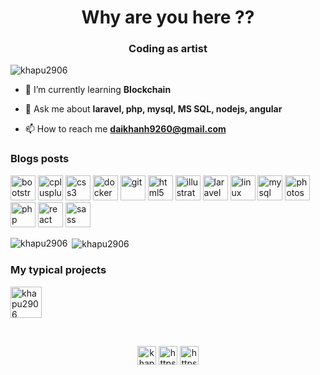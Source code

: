 <h1 align="center">Why are you here ??</h1>
<h3 align="center">Coding as artist</h3>

<p align="left"> <img src="https://komarev.com/ghpvc/?username=khapu2906" alt="khapu2906" /> </p>

- 🌱 I’m currently learning **Blockchain**

- 💬 Ask me about **laravel, php, mysql, MS SQL, nodejs, angular**

- 📫 How to reach me **daikhanh9260@gmail.com**

### Blogs posts
<!-- BLOG-POST-LIST:START -->
<!-- BLOG-POST-LIST:END -->

<p align="left"><img src="https://devicons.github.io/devicon/devicon.git/icons/bootstrap/bootstrap-plain.svg" alt="bootstrap" width="40" height="40"/> <img src="https://devicons.github.io/devicon/devicon.git/icons/cplusplus/cplusplus-original.svg" alt="cplusplus" width="40" height="40"/> <img src="https://devicons.github.io/devicon/devicon.git/icons/css3/css3-original-wordmark.svg" alt="css3" width="40" height="40"/> <img src="https://devicons.github.io/devicon/devicon.git/icons/docker/docker-original-wordmark.svg" alt="docker" width="40" height="40"/> <img src="https://www.vectorlogo.zone/logos/git-scm/git-scm-icon.svg" alt="git" width="40" height="40"/> <img src="https://devicons.github.io/devicon/devicon.git/icons/html5/html5-original-wordmark.svg" alt="html5" width="40" height="40"/> <img src="https://www.vectorlogo.zone/logos/adobe_illustrator/adobe_illustrator-icon.svg" alt="illustrator" width="40" height="40"/> <img src="https://devicons.github.io/devicon/devicon.git/icons/laravel/laravel-plain-wordmark.svg" alt="laravel" width="40" height="40"/> <img src="https://devicons.github.io/devicon/devicon.git/icons/linux/linux-original.svg" alt="linux" width="40" height="40"/> <img src="https://devicons.github.io/devicon/devicon.git/icons/mysql/mysql-original-wordmark.svg" alt="mysql" width="40" height="40"/> <img src="https://devicons.github.io/devicon/devicon.git/icons/photoshop/photoshop-plain.svg" alt="photoshop" width="40" height="40"/> <img src="https://devicons.github.io/devicon/devicon.git/icons/php/php-original.svg" alt="php" width="40" height="40"/> <img src="https://devicons.github.io/devicon/devicon.git/icons/react/react-original-wordmark.svg" alt="react" width="40" height="40"/> <img src="https://devicons.github.io/devicon/devicon.git/icons/sass/sass-original.svg" alt="sass" width="40" height="40"/></p><p><img align="left" src="https://github-readme-stats.vercel.app/api/top-langs/?username=khapu2906&layout=compact&hide=html" alt="khapu2906" /></p>

<p>&nbsp;<img align="center" src="https://github-readme-stats.vercel.app/api?username=khapu2906&show_icons=true" alt="khapu2906" /></p>

 <h3>My typical projects</h3>
<p align="left">
<a href="https://husgarden.vn/" target="blank"><img align="center" src="https://husgarden.vn/public/resources/images/logo_brand/logo.jpg" alt="khapu2906" height="50" width="50" /></a>
</p>
<br>
<p align="center">
<a href="https://dev.to/khapu2906" target="blank"><img align="center" src="https://cdn.jsdelivr.net/npm/simple-icons@3.0.1/icons/dev-dot-to.svg" alt="khapu2906" height="30" width="30" /></a>
<a href="https://fb.com/https://www.facebook.com/d.kha.pu" target="blank"><img align="center" src="https://cdn.jsdelivr.net/npm/simple-icons@3.0.1/icons/facebook.svg" alt="https://www.facebook.com/d.kha.pu" height="30" width="30" /></a>
<a href="https://instagram.com/https://www.instagram.com/d_kha.pu" target="blank"><img align="center" src="https://cdn.jsdelivr.net/npm/simple-icons@3.0.1/icons/instagram.svg" alt="https://www.instagram.com/d_kha.pu" height="30" width="30" /></a>

</p>
